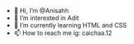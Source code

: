 - 👋 Hi, I’m @Anisahh
- 👀 I’m interested in Adit
- 🌱 I’m currently learning HTML and CSS
- 📫 How to reach me ig: caichaa.12

<!---
Anisahh/Anisahh is a ✨ special ✨ repository because its `README.md` (this file) appears on your GitHub profile.
You can click the Preview link to take a look at your changes.
--->
